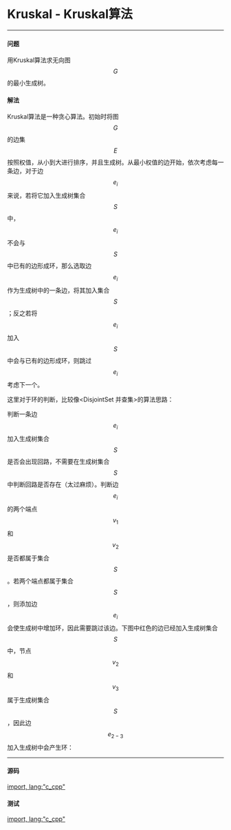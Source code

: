 # Kruskal - Kruskal算法

--------

#### 问题

用Kruskal算法求无向图$$ G $$的最小生成树。

#### 解法

Kruskal算法是一种贪心算法。初始时将图$$ G $$的边集$$ E $$按照权值，从小到大进行排序，并且生成树。从最小权值的边开始，依次考虑每一条边，对于边$$ e_i $$来说，若将它加入生成树集合$$ S $$中，$$ e_i $$不会与$$ S $$中已有的边形成环，那么选取边$$ e_i $$作为生成树中的一条边，将其加入集合$$ S $$；反之若将$$ e_i $$加入$$ S $$中会与已有的边形成环，则跳过$$ e_i $$考虑下一个。

这里对于环的判断，比较像&lt;DisjointSet 并查集&gt;的算法思路：

判断一条边$$ e_i $$加入生成树集合$$ S $$是否会出现回路，不需要在生成树集合$$ S $$中判断回路是否存在（太过麻烦）。判断边$$ e_i $$的两个端点$$ v_1 $$和$$ v_2 $$是否都属于集合$$ S $$。若两个端点都属于集合$$ S $$，则添加边$$ e_i $$会使生成树中增加环，因此需要跳过该边。下图中红色的边已经加入生成树集合$$ S $$中，节点$$ v_2 $$和$$ v_3 $$属于生成树集合$$ S $$，因此边$$ e_{2-3} $$加入生成树中会产生环：

--------

#### 源码

[import, lang:"c_cpp"](../../../../src/GraphTheory/MinimumSpanningTree/Kruskal.hpp)

#### 测试

[import, lang:"c_cpp"](../../../../src/GraphTheory/MinimumSpanningTree/Kruskal.cpp)
